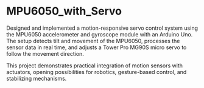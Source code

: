 # MPU6050_with_Servo

Designed and implemented a motion-responsive servo control system using the MPU6050 accelerometer and gyroscope module with an Arduino Uno. The setup detects tilt and movement of the MPU6050, processes the sensor data in real time, and adjusts a Tower Pro MG90S micro servo to follow the movement direction. 

This project demonstrates practical integration of motion sensors with actuators, opening possibilities for robotics, gesture-based control, and stabilizing mechanisms.
